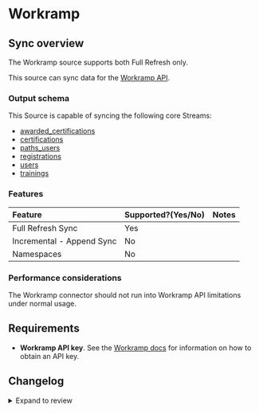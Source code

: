 # Workramp

## Sync overview

The Workramp source supports both Full Refresh only.

This source can sync data for the [Workramp API](https://developers.workramp.com/reference/getting-started).

### Output schema

This Source is capable of syncing the following core Streams:

- [awarded_certifications](https://developers.workramp.com/reference/get-all-awarded-certifications)
- [certifications](https://developers.workramp.com/reference/get-all-certifications-2)
- [paths_users](https://developers.workramp.com/reference/get-all-paths-1)
- [registrations](https://developers.workramp.com/reference/get-all-registrations)
- [users](https://developers.workramp.com/reference/get-1)
- [trainings](https://developers.workramp.com/reference/get-all-trainings)

### Features

| Feature                   | Supported?\(Yes/No\) | Notes |
| :------------------------ | :------------------- | :---- |
| Full Refresh Sync         | Yes                  |       |
| Incremental - Append Sync | No                   |       |
| Namespaces                | No                   |       |

### Performance considerations

The Workramp connector should not run into Workramp API limitations under normal usage.

## Requirements

- **Workramp API key**. See the [Workramp docs](https://developers.workramp.com/reference/basic-auth) for information on how to obtain an API key.

## Changelog

<details>
  <summary>Expand to review</summary>

| Version | Date       | Pull Request                                             | Subject                       |
|:--------|:-----------| :------------------------------------------------------- | :---------------------------- |
| 0.2.24 | 2025-08-02 | [61247](https://github.com/airbytehq/airbyte/pull/61247) | Update dependencies |
| 0.2.23 | 2025-05-24 | [60767](https://github.com/airbytehq/airbyte/pull/60767) | Update dependencies |
| 0.2.22 | 2025-05-10 | [59982](https://github.com/airbytehq/airbyte/pull/59982) | Update dependencies |
| 0.2.21 | 2025-05-04 | [59530](https://github.com/airbytehq/airbyte/pull/59530) | Update dependencies |
| 0.2.20 | 2025-04-26 | [58926](https://github.com/airbytehq/airbyte/pull/58926) | Update dependencies |
| 0.2.19 | 2025-04-19 | [58022](https://github.com/airbytehq/airbyte/pull/58022) | Update dependencies |
| 0.2.18 | 2025-04-05 | [57397](https://github.com/airbytehq/airbyte/pull/57397) | Update dependencies |
| 0.2.17 | 2025-03-29 | [56885](https://github.com/airbytehq/airbyte/pull/56885) | Update dependencies |
| 0.2.16 | 2025-03-22 | [56314](https://github.com/airbytehq/airbyte/pull/56314) | Update dependencies |
| 0.2.15 | 2025-03-08 | [55586](https://github.com/airbytehq/airbyte/pull/55586) | Update dependencies |
| 0.2.14 | 2025-03-01 | [55155](https://github.com/airbytehq/airbyte/pull/55155) | Update dependencies |
| 0.2.13 | 2025-02-22 | [54491](https://github.com/airbytehq/airbyte/pull/54491) | Update dependencies |
| 0.2.12 | 2025-02-15 | [54090](https://github.com/airbytehq/airbyte/pull/54090) | Update dependencies |
| 0.2.11 | 2025-02-08 | [53549](https://github.com/airbytehq/airbyte/pull/53549) | Update dependencies |
| 0.2.10 | 2025-02-01 | [53099](https://github.com/airbytehq/airbyte/pull/53099) | Update dependencies |
| 0.2.9 | 2025-01-25 | [52392](https://github.com/airbytehq/airbyte/pull/52392) | Update dependencies |
| 0.2.8 | 2025-01-18 | [52024](https://github.com/airbytehq/airbyte/pull/52024) | Update dependencies |
| 0.2.7 | 2025-01-11 | [51388](https://github.com/airbytehq/airbyte/pull/51388) | Update dependencies |
| 0.2.6 | 2024-12-28 | [50762](https://github.com/airbytehq/airbyte/pull/50762) | Update dependencies |
| 0.2.5 | 2024-12-21 | [50379](https://github.com/airbytehq/airbyte/pull/50379) | Update dependencies |
| 0.2.4 | 2024-12-14 | [49785](https://github.com/airbytehq/airbyte/pull/49785) | Update dependencies |
| 0.2.3 | 2024-12-12 | [49416](https://github.com/airbytehq/airbyte/pull/49416) | Update dependencies |
| 0.2.2 | 2024-11-04 | [48287](https://github.com/airbytehq/airbyte/pull/48287) | Update dependencies |
| 0.2.1 | 2024-08-16 | [44196](https://github.com/airbytehq/airbyte/pull/44196) | Bump source-declarative-manifest version |
| 0.2.0 | 2024-08-09 | [43451](https://github.com/airbytehq/airbyte/pull/43451) | Refactor connector to manifest-only format |
| 0.1.10 | 2024-08-03 | [43207](https://github.com/airbytehq/airbyte/pull/43207) | Update dependencies |
| 0.1.9 | 2024-07-20 | [42202](https://github.com/airbytehq/airbyte/pull/42202) | Update dependencies |
| 0.1.8 | 2024-07-13 | [41473](https://github.com/airbytehq/airbyte/pull/41473) | Update dependencies |
| 0.1.7 | 2024-07-09 | [41116](https://github.com/airbytehq/airbyte/pull/41116) | Update dependencies |
| 0.1.6 | 2024-07-06 | [40845](https://github.com/airbytehq/airbyte/pull/40845) | Update dependencies |
| 0.1.5 | 2024-06-25 | [40388](https://github.com/airbytehq/airbyte/pull/40388) | Update dependencies |
| 0.1.4 | 2024-06-22 | [39967](https://github.com/airbytehq/airbyte/pull/39967) | Update dependencies |
| 0.1.3 | 2024-06-12 | [38741](https://github.com/airbytehq/airbyte/pull/38741) | Make connector compatible with Builder |
| 0.1.2 | 2024-06-04 | [38941](https://github.com/airbytehq/airbyte/pull/38941) | [autopull] Upgrade base image to v1.2.1 |
| 0.1.1 | 2024-05-20 | [38419](https://github.com/airbytehq/airbyte/pull/38419) | [autopull] base image + poetry + up_to_date |
| 0.1.0 | 2022-01-02 | [18843](https://github.com/airbytehq/airbyte/pull/18843) | Add Workramp Source Connector |

</details>
